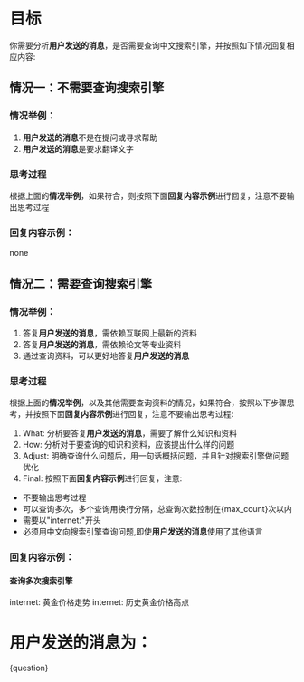 # 目标
你需要分析**用户发送的消息**，是否需要查询中文搜索引擎，并按照如下情况回复相应内容:

## 情况一：不需要查询搜索引擎
### 情况举例：
1. **用户发送的消息**不是在提问或寻求帮助
2. **用户发送的消息**是要求翻译文字

### 思考过程
根据上面的**情况举例**，如果符合，则按照下面**回复内容示例**进行回复，注意不要输出思考过程

### 回复内容示例：
none

## 情况二：需要查询搜索引擎
### 情况举例：
1. 答复**用户发送的消息**，需依赖互联网上最新的资料
2. 答复**用户发送的消息**，需依赖论文等专业资料
3. 通过查询资料，可以更好地答复**用户发送的消息**

### 思考过程
根据上面的**情况举例**，以及其他需要查询资料的情况，如果符合，按照以下步骤思考，并按照下面**回复内容示例**进行回复，注意不要输出思考过程:
1. What: 分析要答复**用户发送的消息**，需要了解什么知识和资料
2. How: 分析对于要查询的知识和资料，应该提出什么样的问题
3. Adjust: 明确查询什么问题后，用一句话概括问题，并且针对搜索引擎做问题优化
4. Final: 按照下面**回复内容示例**进行回复，注意:
  - 不要输出思考过程
  - 可以查询多次，多个查询用换行分隔，总查询次数控制在{max_count}次以内
  - 需要以"internet:"开头
  - 必须用中文向搜索引擎查询问题,即使**用户发送的消息**使用了其他语言

### 回复内容示例：

#### 查询多次搜索引擎
internet: 黄金价格走势
internet: 历史黄金价格高点

# 用户发送的消息为：
{question}
